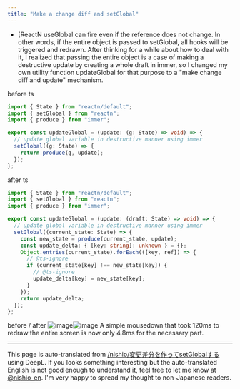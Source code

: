 ```yaml
---
title: "Make a change diff and setGlobal"
---
```


- [ReactN useGlobal can fire even if the reference does not change.
In other words, if the entire object is passed to setGlobal, all hooks will be triggered and redrawn.
After thinking for a while about how to deal with it, I realized that passing the entire object is a case of making a destructive update by creating a whole draft in immer, so I changed my own utility function updateGlobal for that purpose to a "make change diff and update" mechanism.

before
ts

```typescript
import { State } from "reactn/default";
import { setGlobal } from "reactn";
import { produce } from "immer";

export const updateGlobal = (update: (g: State) => void) => {
  // update global variable in destructive manner using immer
  setGlobal((g: State) => {
    return produce(g, update);
  });
};
```


after
ts

```typescript
import { State } from "reactn/default";
import { setGlobal } from "reactn";
import { produce } from "immer";

export const updateGlobal = (update: (draft: State) => void) => {
  // update global variable in destructive manner using immer
  setGlobal((current_state: State) => {
    const new_state = produce(current_state, update);
    const update_delta: { [key: string]: unknown } = {};
    Object.entries(current_state).forEach(([key, ref]) => {
      // @ts-ignore
      if (current_state[key] !== new_state[key]) {
        // @ts-ignore
        update_delta[key] = new_state[key];
      }
    });
    return update_delta;
  });
};
```


before / after
![image](https://gyazo.com/8daea14561c18aa4c85a9e22d8905b5e/thumb/1000)![image](https://gyazo.com/2378a32ec9295a85dff707a096f7615a/thumb/1000)
A simple mousedown that took 120ms to redraw the entire screen is now only 4.8ms for the necessary part.

---
This page is auto-translated from [/nishio/変更差分を作ってsetGlobalする](https://scrapbox.io/nishio/変更差分を作ってsetGlobalする) using DeepL. If you looks something interesting but the auto-translated English is not good enough to understand it, feel free to let me know at [@nishio_en](https://twitter.com/nishio_en). I'm very happy to spread my thought to non-Japanese readers.